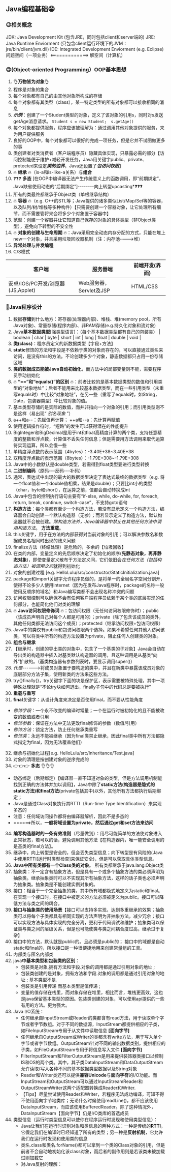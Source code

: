 ## Java编程基础😁

### 😉相关概念
JDK: Java Development Kit (包含JRE，同时包括client和server端的)
JRE: Java Runtime Enviorment (只包含client运行环境下的JVM：jre/bin/client/jvm.dll)
IDE: Integrated Development Enviorment (e.g. Eclipse)
问题空间（一项业务）<=============>   解空间（计算机）

### 😍(Object-oriented Programming）OOP基本思想
1. 👌**万物皆为对象**👌
2. 程序是对象的集合
3. 每个对象都有自己的由其他对象所构成的存储
4. 每个对象都有其类型（class），某一特定类型的所有对象都可以接收相同的消息
5. ***示例***：创建了一个Student类型的对象，定义了该对象的引用s，同时对s发送getAge消息请求。
 `Student s = new Student; 
 s.getAge()`
8. 每个对象都提供服务，程序应该被理解为：通过调用其他对象提供的服务，来为用户提供服务
9. 良好的OOP中，每个对象都可以很好的完成一项任务，但是它并不试图做更多的事
10. 类创建者对类消费者（客户端程序员）隐藏具体实现，只暴露必需的部分【访问控制能便于维护+减轻开发任务，Java用关键字public、private、protected来设定*****类的边界*****，Java还设置了*****包访问权限*****】
11. 🔥 **继承** 🔥（is-a和is-like-a关系）与**组合**
12. ❓❓❓ **多态** [在OOP中编译器无法产生传统意义上的函数调用，即“前期绑定”，Java缺省使用动态的“后期绑定”]--------向上转型upcasting*❓❓❓
13. 所有的类最终都继承于Object类（单根继承结构）
14. 🔥 **容器** 🔥（e.g. C++的STL等；Java提供的诸多类似List/Map/Set等的容器，以及队列/树/堆栈等多种构件）【只需要创建一个容器对象，让它处理所有细节，而不需要管将来会将多少个对象置于容器中】
15. 范型：创建一个容器并让它知道自己保存的对象的具体类型（非Object类型），避免向下转型的不安全性
16. 🔥 **对象的创建与生命周期** 🔥：Java采用完全动态内存分配的方式，只能在堆上new一个对象，并且采用垃圾回收器机制（注：内存池---->堆）
17. **异常处理**与**并发编程**
18. C/S模式

| 客户端 | 服务器端 | 前端开发(界面) |
|--|--|--|
| 安卓/IOS/PC开发/浏览器(JS,Applet) | Web服务器，Servlet及JSP | HTML/CSS |


###  📝Java程序设计
1. 数据**存储**到什么地方：寄存器(处理器内部)、堆栈、堆(memory pool，所有Java对象)、常量存储(程序内部)、非RAM存储(e.g.持久化对象和流对象)
2. Java**基本数据类型**[强类型语言]：（每个基本数据类型都有自己的包装类）
| boolean | char | byte | short | int | long | float | double | void |
3. **类(class)**：程序员定义的新数据类型【字段+方法】
4. **static**修饰的方法和字段是不依赖于类的对象而存在的，可以直接通过类名来访问，是没有this的方法。不论创建多少个对象，静态数据都只占用一份存储区域
5. **类的数据成员能被Java自动初始化**，而方法中的局部变量则不能，需要程序员手动初始化
6. 🔥 **“==”和“equals()”的区别** 🔥：前者比较的是基本数据类型的数值和引用类型的“对象地址”；后者不能用来比较基本数据类型，而在一些引用类型（未重写equals时）中比较“对象地址”，在另一些（重写了equals时，如String，Date，包装器类型）中比较对象的值。
7. 基本类型存储的是实际的数值，而并非指向一个对象的引用；而引用类型则不是这样（易出现“  *别名现象*  ”）
8. a++和a--：先赋值再计算； ++a和--a：先计算再赋值
9. 使用逻辑操作符时，“短路”的发生可以获得潜在的性能提升
10. BigInteger和BigDecimal是用于int和float高精度计算的两个类，支持任意精度的整数和浮点数，计算值不丢失任何信息；但是需要用方法调用来取代运算符实现运算，所以会慢一些
11. 单精度浮点数的表示范围（4bytes）：-3.40E+38~3.40E+38
12. 双精度浮点数的表示范围（8bytes）：-1.79E+308~-1.79E+308
13. Java中的小数默认是double类型，若需得到float类型要进行类型转换
14. **二进制编码**（原码---反码---补码）
15. 通常，表达式中出现的最大的数据类型决定了表达式最终的数据类型（e.g. 将一个float值和一个double值相乘，结果是double）；只要比int小的类型（char，byte和short），在运算之前，值都会自动转换成int
16. Java中包含的控制执行语句主要有“if-else, while, do-while, for, foreach, return, break, continue, switch-case”，不支持goto语句
17. **构造方法**：每个类都有至少一个构造方法，若没有显示定义一个构造方法，编译器会自动创建一个默认构造器（无参）；而若显示定义了构造方法，默认构造器就不会被创建。*除构造方法外，Java编译器中禁止在其他任何方法中调用构造方法*。      **方法重载**。
18. this关键字，用于在方法的内部获得对当前对象的引用；可以解决参数名和数据成员名相同时出现的歧义问题
19. finalize方法（终结处理）是危险的，多余的【垃圾回收】
20. 在类的内部，变量定义的先后顺序决定了初始化的顺序(**先静态对象，再非静态对象**)，即使变量定义散布于方法定义间，它们依旧会*在任何方法（包括构造方法）被调用之前*就得到初始化 
21. 对象的创建过程 [e.g. HelloLulu/src/constructor/StaticInitialization.java]
22. package和import关键字允许程序员做的，是将单一的全局名字空间分割开，使得不论多少人使用Internet（因为在发布Java程序时，package的名称一般使用反顺序的域名）和Java编写类都不会出现名称冲突的问题
23. 访问权限控制可以确保不会有任何客户端程序员依赖于某个类的底层实现的任何部分，也能简化他们对类的理解
24. 🔥 **Java访问权限修饰词** 🔥：包访问权限（无任何访问权限修饰时）；public（该成员声明自己对每个人都是可用的）；private（除了包含该成员的类外，其他任何类都无法访问这个成员）；protected（继承访问权限+包访问权限）
25. Java中的类仅有public和包访问权限两个选择。如果不希望任何其他人访问该类，可以将类中所有的构造方法设置为private，阻止任何人创建类的对象。
26. **组合与继承** 
27. 【继承时，创建的导出类的对象中，包含了一个基类的子对象】Java会自动在导出类的构造器中插入对基类默认构造器的调用，且这种调用是从基类“向外”扩散的。（基类构造器有参数列表时，要显示调用super()）
28. *代理*------>将成员对象置于要构造的类中，并且在新类中暴露该成员对象的底层部分方法子集，使用新类的方法来这些方法。
29. try{}finally{}，try关键字下面的块是保护区，表示需要被特殊处理，其中一项特殊处理就是“不论try块如何退出，finally子句中的代码总是要被执行”
30. **重载与重写**
31. **final**关键字：从设计角度来决定是否使用final，而不要从性能角度
 - *修饰字段*：一个永不改变的编译时常量；一个在运行时被初始化的且不能被改变的数值或者引用
 - *修饰参数*：保证在方法中无法更改final修饰的参数（数值/引用）
 - *修饰方法*：锁定方法，防止任何继承类重写
 - *修饰类*：永远不能被继承（因为final类禁止继承，因此final类中所有方法都隐式指定为final，因为无法覆盖他们）
32. 继承与初始化过程[e.g. HelloLulu/src/Inheritance/Test.java]
33. 对象的清理是按创建对象的逆序完成的
34. 👉👉👉 **多态** 👌👌👌
 - 动态绑定（后期绑定）【编译器一直不知道对象的类型，但是方法调用机制能找到正确的方法体并加以调用】，Java中除了**static方法(构造器是隐式的static方法)和final方法**(private包括其中)以外，其他所有方法都执行后期绑定；
 - Java是通过Class对象执行其RTTI（Run-time Type Identification）来实现多态的
 - 注意：任何域访问操作都将由编译器解析，因此不是多态的
 - ======>所以，**一般将域设置为private，然后通过get和set方法来访问**

 34. **编写构造器时的一条有效准则**（尽量做到）：用尽可能简单的方法使对象进入正常状态，若可以的话，避免调用其他方法【在构造器内，唯一能安全调用的是基类的final方法】。
 35. 继承中，向上转型是安全的，但会丢失类型信息；向下转型是有风险的(Java中使用RTTI[运行时类型检查]来保证安全)，但是可以获取具体类型信息。
 36. **Java中所有类都有一个Class类的对象**。 所有类都继承于java.lang.Object类
 37. 抽象类：不一定含有抽象方法，但是具有一个或多个抽象方法的类必须声明为抽象类。继承抽象类时可以不实现其所有抽象方法，这样的话子类也必须声明为抽象类。抽象类是不能创建实例对象的。
 38. 接口：相当于一个完全抽象的类，其中所有域都隐式地定义为static和final。在实现一个接口时，在接口中被定义的方法必须被定义为public。接口可以降低方法与类之间的耦合。
 39. **接口与抽象类的使用场景**【接口可以支持多实现，达到多重继承的效果；抽象类可以将每个子类都具有相同实现的方法声明为非抽象方法，减少冗余；接口可以实现方法与具体实现的完全分离，更利于代码调试和维护；抽象类可以保证类与类之间的层级关系，但是也可能使类与类之间耦合度过高，继承过于复杂】
 40. 接口中的方法，默认就是public的。且必须是public的；   接口中的域都是自动static和final的，所以接口是一种很便捷地用来创建常量组的工具。
 41. 内部类与匿名内部类
 42. java**中基本类型和包装类的区别**：
	 - 包装类是对象,拥有方法和字段.对象的调用都是通过引用对象的地址 ;
	 - 包装类创建的是对象，拥有方法和字段.对象的调用都是通过引用对象的地址 ; 基本类型不是.
	 - 包装类是引用传递 而基本类型是值传递 ;
	 - 变量的值存储在栈里，而对象存储在堆里，相比而言，堆栈更高效，这也是java保留基本类型的原因。包装类创建的对象，可以使用api提供的一些有用的方法。更为强大。
43. Java I/O系统：
	- 任何继承自InputStream或Reader的类都含有read方法，用于读取单个字节或者字节数组。对于不同的数据源，InputStream都提供相应的子类，如FileInputStream专用于从文件中读取信息 **[面向字节]**
	- 任何继承自OutputStream或Writer的类都含有write方法，用于写入单个字节或者字节数组。OutputStream针对不同的输出数据类别，提供相应的子类，如FileOutputStream专用于将信息写入文件 **[面向字节]**
	- FilterInputStream和FilterOutputStream是用来提供装饰器类接口以控制IS和OS的两个类。其中，其子类DataInputStream和DataOutputStream允许读取/写入各种不同的基本数据类型数据以及String对象
	- Reader和Writer类还可以提供**兼容Unicode**与**面向字符**的I/O功能。而InputStream和OutputStream可以通过InputStreamReader和OutputStreamWriter这两个适配器转换成Reader和Writer.
	- 【Tips】尽量尝试使用Reader和Writer，若程序无法成功编译，可知不得不使用面向字节地类库；无论什么时候使用readLine()，都不应该使用DataInputStream，而应该使用BufferedReader。除了这种情况外，DataInputStream【面向字节】仍是I/O类库的首选成员
44. 类型信息（运行时类型信息可以使你在程序运行时发现和使用类型信息）：
	- Java让我们在运行时识别对象和类信息的两种方式：一种是传统的**RTTI**，它假定我们在编译时已经知道了所有的类型；另一种是**反射机制**，它允许我们在运行时发现和使用类的信息
	- 类名.class和类名.forName()都可以拿到一个类的Class对象的引用，但是前者不会自动地初始化该class对象，而后者的副作用则是若该类未被加载过则加载它
	- 对Java反射的理解：







<!--stackedit_data:
eyJoaXN0b3J5IjpbMTIzNzY3NTgzMiwtMzkwNjk1NSwtMTc5Mj
Q5NTg1NywtMTAyMjI5ODk4MCwtOTM0OTEzMDg3LDE1MDU5ODcw
NDgsMTE0MzU5OTQxMSwtMzEzNDc5NjMwLC04NDg4NzMwNTUsMT
c2MDIyMTAzNSwtMTEzODEzNzY1MiwxODkzNTA0Njk4LC0xMTQ4
MzEzMzc2LDI3NDUzOTM1NCwxMjMzMzY2MjM3LC0yODUzODM3OD
MsMTIwMzg3NDc4MCwxMjE0MDQ3Mjk2LC0xMzA3MTk2OTcyLDgw
NjY1NzYwOV19
-->